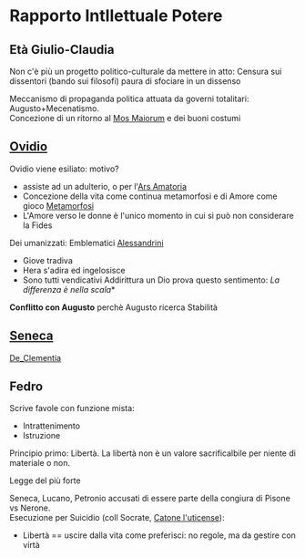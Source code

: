 # Rapporto Intllettuale Potere

## Età Giulio-Claudia
Non c'è più un progetto politico-culturale da mettere in atto: Censura sui dissentori (bando sui filosofi)
paura di sfociare in un dissenso


Meccanismo di propaganda politica attuata da governi totalitari: Augusto+Mecenatismo.  
Concezione di un ritorno al [Mos Maiorum](Mos_Maiorum) e dei buoni costumi  

## [Ovidio](Ovidio)
Ovidio viene esiliato: motivo?
- assiste ad un adulterio, o per l'[Ars Amatoria](Ars_Amatoria)
- Concezione della vita come continua metamorfosi e di Amore come gioco [Metamorfosi](Metamorfosi)
- L'Amore verso le donne è l'unico momento in cui si può non considerare la Fides

Dei umanizzati: Emblematici  [Alessandrini](Alessandrini)
- Giove tradiva
- Hera s'adira ed ingelosisce
- Sono tutti vendicativi
Addirittura un Dio prova questo sentimento: *La differenza è nella *scala***


**Conflitto con Augusto** perchè Augusto ricerca Stabilità

## [Seneca](Seneca)
[De_Clementia](De_Clementia)

## Fedro
Scrive favole con funzione mista: 
- Intrattenimento
- Istruzione

Principio primo: Libertà.
La libertà non è un valore sacrificalbile per niente di materiale o non.

Legge del più forte



Seneca, Lucano, Petronio accusati di essere parte della congiura di Pisone vs Nerone.  
Esecuzione per Suicidio (coll Socrate, [Catone l'uticense](Catone)):
- Libertà == uscire dalla vita come preferisci: no regole, ma da gestire con virtà
